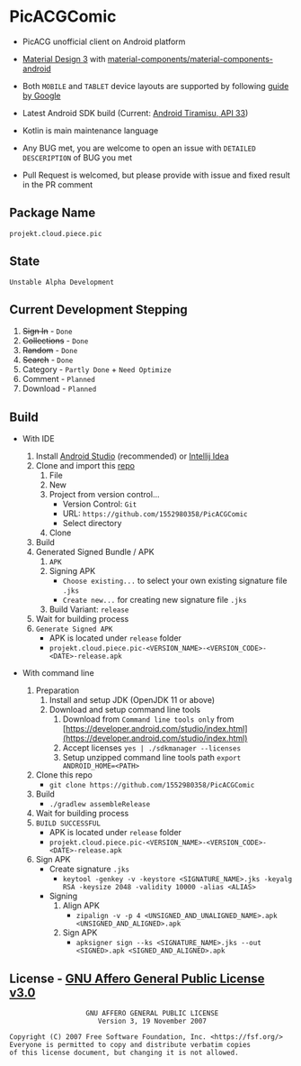 # PicACGComic

- PicACG unofficial client on Android platform

- [Material Design 3](https://m3.material.io/) with [material-components/material-components-android](https://github.com/material-components/material-components-android)

- Both `MOBILE` and `TABLET` device layouts are supported by following [guide by Google](https://developer.android.com/guide/topics/large-screens/large-screen-canonical-layouts)

- Latest Android SDK build (Current: [Android Tiramisu, API 33](https://developer.android.com/about/versions/13))

- Kotlin is main maintenance language

- Any BUG met, you are welcome to open an issue with `DETAILED DESCERIPTION` of BUG you met

- Pull Request is welcomed, but please provide with issue and fixed result in the PR comment

## Package Name
`projekt.cloud.piece.pic`

## State
`Unstable Alpha Development`

## Current Development Stepping
1) ~~Sign In~~ - `Done`
2) ~~Collections~~ - `Done`
3) ~~Random~~ - `Done`
4) ~~Search~~ - `Done`
5) Category - `Partly Done` + `Need Optimize`
6) Comment - `Planned`
7) Download - `Planned`

## Build

- With IDE
    1) Install [Android Studio](https://developer.android.com/studio) (recommended) or [Intellij Idea](https://www.jetbrains.com/idea/)
    2) Clone and import this [repo]()
        1) File
        2) New
        3) Project from version control...
            - Version Control: `Git`
            - URL: `https://github.com/1552980358/PicACGComic`
            - Select directory
        4) Clone
    3) Build
    4) Generated Signed Bundle / APK
        1) `APK`
        2) Signing APK
            - `Choose existing...` to select your own existing signature file `.jks`
            - `Create new...` for creating new signature file `.jks`
        3) Build Variant: `release`
    5) Wait for building process
    6) `Generate Signed APK`
        - APK is located under `release` folder
        - `projekt.cloud.piece.pic-<VERSION_NAME>-<VERSION_CODE>-<DATE>-release.apk`

- With command line
    1) Preparation
        1) Install and setup JDK (OpenJDK 11 or above)
        2) Download and setup command line tools
            1) Download from `Command line tools only` from [https://developer.android.com/studio/index.html](https://developer.android.com/studio/index.html)
            2) Accept licenses `yes | ./sdkmanager --licenses`
            3) Setup unzipped command line tools path `export ANDROID_HOME=<PATH>`
    2) Clone this repo
        - `git clone https://github.com/1552980358/PicACGComic`
    3) Build
        - `./gradlew assembleRelease`
    4) Wait for building process
    5) `BUILD SUCCESSFUL`
        - APK is located under `release` folder
        - `projekt.cloud.piece.pic-<VERSION_NAME>-<VERSION_CODE>-<DATE>-release.apk`
    6) Sign APK
        - Create signature `.jks`
            - `keytool -genkey -v -keystore <SIGNATURE_NAME>.jks -keyalg RSA -keysize 2048 -validity 10000 -alias <ALIAS>`
        - Signing
            1) Align APK
                - `zipalign -v -p 4 <UNSIGNED_AND_UNALIGNED_NAME>.apk <UNSIGNED_AND_ALIGNED>.apk`
            2) Sign APK
                - `apksigner sign --ks <SIGNATURE_NAME>.jks --out <SIGNED>.apk <SIGNED_AND_ALIGNED>.apk`

## License - [GNU Affero General Public License v3.0](LICENSE)
```
                   GNU AFFERO GENERAL PUBLIC LICENSE
                      Version 3, 19 November 2007

Copyright (C) 2007 Free Software Foundation, Inc. <https://fsf.org/>
Everyone is permitted to copy and distribute verbatim copies
of this license document, but changing it is not allowed.
```